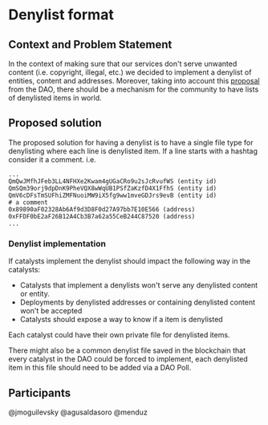 # Denylist format

## Context and Problem Statement
In the context of making sure that our services don't serve unwanted content (i.e. copyright, illegal, etc.) we decided to implement a denylist of entities, content and addresses. Moreover, taking into account this [proposal](https://governance.decentraland.org/proposal/?id=f68cd110-3e8c-11ec-be0c-afec86cba5e5) from the DAO, there should be a mechanism for the community to have lists of denylisted items in world.

## Proposed solution
The proposed solution for having a denylist is to have a single file type for denylisting where each line is denylisted item. If a line starts with a hashtag consider it a comment.
i.e.

```
...
QmQwJMfhJFeb3LL4NFHXe2Kwam4gUGaCRo9u2sJcRvufWS (entity id)
QmSQm39orj9dpDnK9PheVQX8wWqUB1PSfZaKzfD4X1FfhS (entity id)
QmV6cDFsTmSUFhiZMFNuoiMW9iX5fg9ww1mveGDJrs9evB (entity id)
# a comment
0x89890aF02328Ab6Af9d3D8F0d27A97bb7E10E566 (address)
0xFFDF0bE2aF26B12A4Cb3B7a62a55CeB244C87520 (address)
...
```


### Denylist implementation

If catalysts implement the denylist should impact the following way in the catalysts:

- Catalysts that implement a denylists won't serve any denylisted content or entity. 
- Deployments by denylisted addresses or containing denylisted content won't be accepted
- Catalysts should expose a way to know if a item is denylisted


Each catalyst could have their own private file for denylisted items.

There might also be a common denylist file saved in the blockchain that every catalyst in the DAO could be forced to implement, each denylisted item in this file should need to be added via a DAO Poll. 

## Participants

@jmoguilevsky
@agusaldasoro
@menduz
